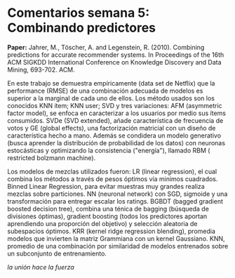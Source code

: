 # Comentarios semana 5: Combinando predictores

**Paper:** Jahrer, M., Töscher, A. and Legenstein, R. (2010). Combining predictions for accurate recommender systems. In Proceedings of the 16th ACM SIGKDD International Conference on Knowledge Discovery and Data Mining, 693-702. ACM.

En este trabajo se demuestra empíricamente (data set de Netflix) que la performance (RMSE) de una combinación adecuada de modelos es superior a la marginal de cada uno de ellos. Los método usados son los conocidos KNN item; KNN user; SVD y tres variaciones: AFM (asymmetric factor model), se enfoca en caracterizar a los usuarios por medio sus ítems consumidos. SVDe (SVD extended), añade característica de frecuencia de votos y GE (global effects), una factorización matricial con un diseño de característica hecho a mano. Además se condidera un modelo generativo (busca aprender la distribución de probabilidad de los datos) con neuronas estocásticas y optimizando la consistencia ("energía"), llamado RBM ( restricted bolzmann machine). 

Los modelos de mezclas utilizados fueron: LR (linear regression), el cual combina los métodos a través de pesos óptimos vía minimos cuadrados. Binned Linear Regression, para evitar muestras muy grandes realiza mezclas sobre particiones. NN (neuronal network) con SGD, sigmoide y una transformación para entregar escalar los ratings. BGBDT (bagged gradient boosted decision tree), combina una ténica de bagging (búsqueda de divisiones óptimas), gradient boosting (todos los predictores aportan aprendiendo una proporción del objetivo) y selección aleatoria de subespacios óptimos. KRR (kernel ridge regression blending), promedia modelos que invierten la matriz Grammiana con un kernel Gaussiano. KNN, promedio de una combinación por similaridad de modelos entrenados sobre un subconjunto de entrenamiento. 



*la unión hace la fuerza* 
